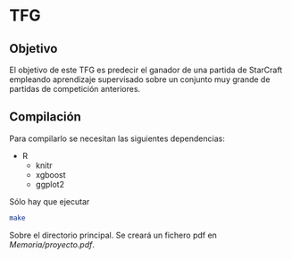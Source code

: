# TFG

## Objetivo

El objetivo de este TFG es predecir el ganador de una partida de StarCraft empleando
aprendizaje supervisado sobre un conjunto muy grande de partidas de competición
anteriores.

## Compilación
Para compilarlo se necesitan las siguientes dependencias:

* R
  * knitr
  * xgboost
  * ggplot2

Sólo hay que ejecutar

```bash
make
```

Sobre el directorio principal. Se creará un fichero pdf en _Memoria/proyecto.pdf_.
